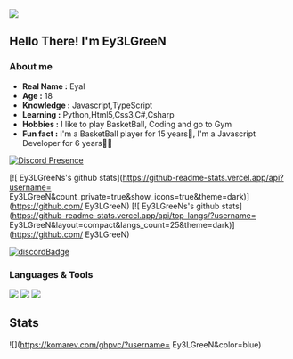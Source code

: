 <img src="https://readme-typing-svg.herokuapp.com?font=Impact&size=21&duration=5015&pause=1000&color=FFFFFFFF&center=true&vCenter=true&multiline=true&width=435&lines=hey%2C+welcome+to+my+github"/>

Hello There! I'm **Ey3LGreeN**
----------------------------------------------------------
### About me

-  **Real Name :** Eyal
-  **Age :** 18
-  **Knowledge :** Javascript,TypeScript
-  **Learning :** Python,Html5,Css3,C#,Csharp
-  **Hobbies :** I like to play BasketBall, Coding and go to Gym
-  **Fun fact :** I'm a BasketBall player for 15 years🏀, I'm a Javascript Developer for 6 years👩‍💻

[![Discord Presence](https://lanyard.cnrad.dev/api/1135627677441736704?theme=dark&bg=000&animated=true&hideDiscrim=false&borderRadius=20px)](https://discord.com/users/1135627677441736704)

[![
Ey3LGreeNs's github stats](https://github-readme-stats.vercel.app/api?username=
Ey3LGreeN&count_private=true&show_icons=true&theme=dark)](https://github.com/
Ey3LGreeN)
[![
Ey3LGreeNs's github stats](https://github-readme-stats.vercel.app/api/top-langs/?username=
Ey3LGreeN&layout=compact&langs_count=25&theme=dark)](https://github.com/
Ey3LGreeN)

[![discordBadge](https://img.shields.io/badge/Chat-Bot%20Service-7289d9?style=for-the-badge&logo=discord)](https://discord.gg/DGeBW6eWUj)

### Languages & Tools

[<img src="https://img.shields.io/badge/javascript-%23323330.svg?style=for-the-badge&logo=javascript&logoColor=%23F7DF1E" />](https://www.javascript.com/)
[<img src="https://img.shields.io/badge/node.js-6DA55F?style=for-the-badge&logo=node.js&logoColor=white"/>](https://nodejs.org/en/) 
[<img src="https://img.shields.io/badge/Visual%20Studio%20Code-0078d7.svg?style=for-the-badge&logo=visual-studio-code&logoColor=white"/>](https://code.visualstudio.com/) 

## Stats
![](https://komarev.com/ghpvc/?username=
Ey3LGreeN&color=blue)
